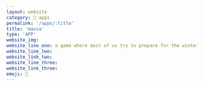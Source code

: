 ```yaml
---
layout: website
category: 🏬 apps
permalink: '/apps/:title'
title: 'mavsa'
type: 'APP'
website_img: 
website_line_one: a game where most of us try to prepare for the winter festival (and survive)
website_line_two: 
website_link_two: 
website_line_three: 
website_link_three: 
emoji: 🎄  
---
```



